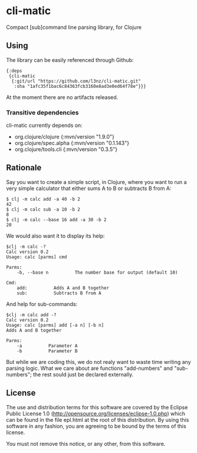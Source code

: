 # cli-matic
Compact [sub]command line parsing library, for Clojure

## Using

The library can be easily referenced through Github:

	{:deps
	 {cli-matic
	  {:git/url "https://github.com/l3nz/cli-matic.git"
	   :sha "1afc35f1bac6c84363fcb3160e8ad3e0ed64f78e"}}}

At the moment there are no artifacts released.

### Transitive dependencies

cli-matic currently depends on:

* org.clojure/clojure {:mvn/version "1.9.0"}
* org.clojure/spec.alpha {:mvn/version "0.1.143"}
* org.clojure/tools.cli {:mvn/version "0.3.5"} 


## Rationale

Say you want to create a simple script, in Clojure, where you want
to run a very simple calculator that either sums A to B or subtracts B from A:


	$ clj -m calc add -a 40 -b 2
	42
	$ clj -m calc sub -a 10 -b 2
	8
	$ clj -m calc --base 16 add -a 30 -b 2
	20

We would also want it to display its help:

	$clj -m calc -?
	Calc version 0.2
	Usage: calc [parms] cmd

	Parms:
	    -b, --base n 	      The number base for output (default 10)

	Cmd:
		add:          Adds A and B together
		sub:          Subtracts B from A

And help for sub-commands:

	$clj -m calc add -?
	Calc version 0.2
	Usage: calc [parms] add [-a n] [-b n]
	Adds A and B together
	
	Parms:
	    -a          Parameter A
	    -b   		Parameter B


But while we are coding this, we do not realy want to waste time writing any parsing logic.
What we care about are functions "add-numbers" and "sub-numbers"; the rest sould just be declared externally.




## License

The use and distribution terms for this software are covered by the
Eclipse Public License 1.0 (http://opensource.org/licenses/eclipse-1.0.php)
which can be found in the file epl.html at the root of this distribution.
By using this software in any fashion, you are agreeing to be bound by
the terms of this license.

You must not remove this notice, or any other, from this software.

